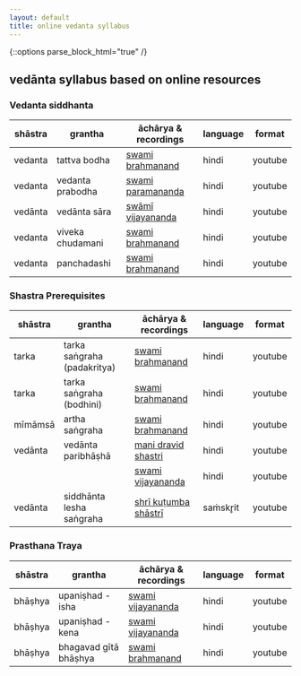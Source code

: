 ```yaml
---
layout: default
title: online vedanta syllabus
---
```


{::options parse_block_html="true" /}

## vedānta syllabus based on online resources

### Vedanta siddhanta

| shāstra | grantha                   | āchārya & recordings             | language | format  |
| ------- | ------------------------- | -------------------------------- | -------- | ------- |
| vedanta | tattva bodha              | [swami brahmanand][tb]           | hindi    | youtube |
| vedanta | vedanta prabodha          | [swami paramananda][vpr]         | hindi    | youtube |
| vedānta | vedānta sāra              | [swāmī vijayananda][vs]          | hindi    | youtube |
| vedanta | viveka chudamani          | [swami brahmanand][vc]           | hindi    | youtube |
| vedanta | panchadashi               | [swami brahmanand][pd]           | hindi    | youtube |

[tb]: https://www.youtube.com/playlist?list=PLtDshib-NjgYjKw3JD_ZI4PKS3NbUXEmE
[vpr]: https://www.youtube.com/playlist?list=PLp9fxzXvHg3eEHACUBMLjlA4mi5HM_FY7
[vs]: https://www.youtube.com/playlist?list=PLO4NAhrjPr2-bJTnTdAGwWa5vHjfkUpBA
[vc]: https://www.youtube.com/playlist?list=PLtDshib-NjgZ3gQ9HsKlg_Zn77KRh6HF1
[pd]: https://www.youtube.com/playlist?list=PLtDshib-NjgYVV9QH7D9ZNxXk5NAIwk32

### Shastra Prerequisites

| shāstra | grantha                    | āchārya & recordings             | language | format  |
| ------- | -------------------------- | -------------------------------- | -------- | ------- |
| tarka   | tarka saṅgraha (padakritya)| [swami brahmanand][ts-pk]        | hindi    | youtube |
| tarka   | tarka saṅgraha (bodhini)   | [swami brahmanand][ts-bo]        | hindi    | youtube |
| mīmāmsā | artha saṅgraha             | [swami brahmanand][as]           | hindi    | youtube |
| vedānta | vedānta paribhāṣhā         | [mani dravid shastri][vp-md]     | hindi    | youtube |
|         |                            | [swami vijayananda][vp-vi]       | hindi    | youtube |
| vedānta | siddhānta lesha saṅgraha   | [shrī kuṭumba shāstrī][sls]      | saṁskr̥it | youtube |

[ts-pk]: https://www.youtube.com/playlist?list=PLtDshib-Njga2BasXjVva8mvDcO7Zwni8
[ts-bo]: https://www.youtube.com/playlist?list=PLtDshib-NjgauT8KJ4i_8LM9KzT-mk5QL
[as]: http://shastranethralaya.org/discourse/poorva-mimasa-discourse
[vp-md]: https://www.youtube.com/playlist?list=PL_2KW3e9H3WVENNz8c01eX_w-tiIL-NW8
[vp-vi]: https://www.youtube.com/playlist?list=PLO4NAhrjPr29T5Q-CJ-g0nx0oirDJ5gFO
[sls]: https://www.youtube.com/watch?v=GmcEAE3ecf8&list=PLlNdduOe1pp3rOWShjN0ldFi0UmsBrhvH

### Prasthana Traya

| shāstra | grantha                   | āchārya & recordings             | language | format  |
| ------- | ------------------------- | -------------------------------- | -------- | ------- |
| bhāṣhya | upaniṣhad - isha          | [swami vijayananda][up-is]       | hindi    | youtube |
| bhāṣhya | upaniṣhad - kena          | [swami vijayananda][up-ke]       | hindi    | youtube |
| bhāṣhya | bhagavad gītā bhāṣhya     | [swami brahmanand][gita]         | hindi    | youtube |

[up-is]: https://www.youtube.com/playlist?list=PLO4NAhrjPr2986DoamsLQJx1ElNErjVvH
[up-ke]: https://www.youtube.com/playlist?list=PLO4NAhrjPr29TQKSshOvhkGMj-heg2Gki
[gita]: https://www.youtube.com/channel/UC7ahgOP9X8riUl39nxgixFA/playlists
